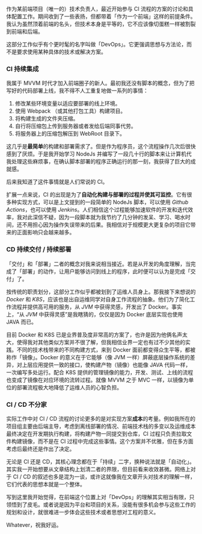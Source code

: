 作为某前端项目（唯一的）技术负责人，最近开始参与 CI 流程的方案的讨论和具体配置工作。期间收到了一些表扬，但都带着「作为一个前端」这样的前提条件。我认为虽然顶着前端的名头，但技术本身是平等的，它不应该像切蛋糕一样被割裂到前端和后端。

这部分工作似乎有个更时髦的名字叫做「DevOps」。它更强调思想与方法论，而不是要求使用某种具体的技术或解决方案。

### CI 持续集成

我属于 MVVM 时代才加入前端圈子的新人。最初我还没有脚本的概念，但为了把写好的代码部署上线，我不得不人工重复地做一系列的事情：

1. 修改某些环境变量以适应要部署的线上环境。
2. 使用 Webpack （或其他打包工具）构建项目。
3. 将构建生成的文件夹压缩。
4. 自行将压缩包上传到服务器或者发给后端同事代劳。
5. 将服务器上的压缩包解压到 WebRoot 目录下。

这几乎是**最简单**的构建和部署需求了。但是作为程序员，这个流程操作几次后很快感到了厌烦。于是我开始学习 NodeJs 并编写了一段几十行的脚本来让计算机代我处理这些麻烦事，在确认脚本部署的程序正确运行的那一刻，我获得了巨大的成就感。

后来我知道了这件事情就是人们常说的 CI。

扩展一点来说，CI 的出现是为了**自动化构建与部署的过程并使其可监控**。它有很多种实现方式，可以是上文提到的一段简单的 NodeJs 脚本，可以使用 *Github Actions*，也可以使用 *Jenkins*。人们相信这个过程能够加速软件的开发和迭代效率，我对此深信不疑，因为一段脚本就为我节约了几分钟的发呆、学习、喝水时间，还不用担心因为操作失误带来的后果。我相信对于规模更大更复杂的项目它带来的正面影响只会越来越多。

### CD 持续交付 / 持续部署

「交付」和「部署」二者的概念对我来说相当接近。若是从开发的角度理解，当完成了「部署」的动作，让用户能够访问到线上的程序，此时便可以认为是完成「交付」了。

按传统的职责划分，这部分工作似乎都被划到了运维人员身上。那我接下来想说的 *Docker* 和 *K8S*，应该也是出自运维同学对自身工作流程的抽象。他们为了简化工作流程并提供高可用的服务，从 *JVM* 中获得灵感，开发出了 Docker。事实上，“从 *JVM* 中获得灵感”是我瞎猜的，仅仅是因为 Docker 底层实现也使用 JAVA 而已。

目前 Docker 和 K8S 已是业界普及度非常高的方案了，也许是因为他俩名声太大，使得我对其他类似方案并不很了解，但我相信业界一定也有过不少其他的实践。不同的技术栈带来的不同构建方式，来到 Docker 面前都变得众生平等，都被称作「镜像」。Docker 的意义在于它能够（像 JVM 一样）屏蔽底层操作系统的差异，对上层应用提供一致的接口，使构建产物（镜像）也能像 JAVA 代码一样，一次编写多处运行。配合 K8S 提供的管理镜像的能力，开发、测试、上线的流程也变成了镜像在对应环境的流转过程。就像 MVVM 之于 MVC 一样，以镜像为单位的部署流程极大地降低了运维人员的心智负担。

### CI / CD 不分家

实际工作中对 CI / CD 流程的讨论更多的是对实现方案**成本**的考量。例如我所在的项目组主要由后端主导，考虑到离线部署的情况、前端技术栈的多变以及运维成本最终决定在开发期执行构建，将构建产物一同提交到仓库，CI 过程只负责拉取文件构建镜像，而不是在 CI 过程中完成这些事情。这个方案并不优雅，但在多方面考虑后最终还是作出了决定。

无论是 CI 还是 CD，其核心理念都在于「持续」二字，换种说法就是「自动化」。其实我一开始想要从文章结构上划清二者的界限，但目前看来收效甚微。网络上对于 CI / CD 的叙述也多是混为一谈，或许这就像我在文章开头对技术的理解一样，它们代表的思想本就是一个整体。

写到这里我开始觉得，在前端这个位置上对「DevOps」的理解其实相当有限，只领悟到了皮毛。或者说是因为平台和项目的关系，没能有很多机会参与这些工作的规划和设计，就很难进一步体会这些技术或者思想对工程的意义。

Whatever，祝我好运。
